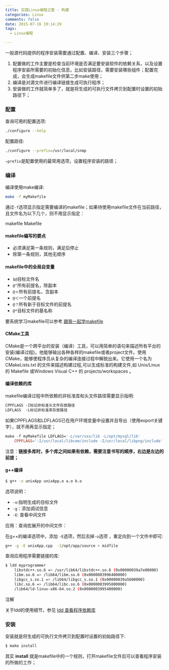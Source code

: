 ```yaml
---
title: 实践Linux编程之壹 - 构建
categories: Linux
comments: false
date: 2015-07-16 19:14:29
tags:
  - Linux编程

---
```


一般源代码提供的程序安装需要通过配置、编译、安装三个步骤；

1. 配置做的工作主要是检查当前环境是否满足要安装软件的依赖关系，以及设置程序安装所需要的初始化信息，比如安装路径，需要安装哪些组件；配置完成，会生成makefile文件供第二步make使用；
2. 编译是对源文件进行编译链接生成可执行程序；
3. 安装做的工作就简单多了，就是将生成的可执行文件拷贝到配置时设置的初始路径下；

<!--more-->

### 配置

查询可用的配置选项:

```bash
./configure --help
```

配置路径:

```bash
./configure --prefix=/usr/local/snmp
```

`–prefix`是配置使用的最常用选项，设置程序安装的路径；

### 编译

编译使用make编译:

```bash
make -f myMakefile
```

通过`-f`选项显示指定需要编译的makefile；如果待使用makefile文件在当前路径，且文件名为以下几个，则不用显示指定：

makefile Makefile

#### makefile编写的要点

- 必须满足第一条规则，满足后停止
- 除第一条规则，其他无顺序

#### makefile中的全局自变量

- `$@`目标文件名
- `@^`所有前提名，除副本
- `@＋`所有前提名，含副本
- `@＜`一个前提名
- `@？`所有新于目标文件的前提名
- `@*`目标文件的基名称

要系统学习makefile可以参考 [跟我一起学makefile](http://scc.qibebt.cas.cn/docs/linux/base/%B8%FA%CE%D2%D2%BB%C6%F0%D0%B4Makefile-%B3%C2%F0%A9.pdf)



#### CMake工具

CMake是一个跨平台的安装（编译）工具，可以用简单的语句来描述所有平台的安装(编译过程)。他能够输出各种各样的makefile或者project文件。使用CMake，能够使程序员从复杂的编译连接过程中解脱出来。它使用一个名为 CMakeLists.txt 的文件来描述构建过程,可以生成标准的构建文件,如 Unix/Linux 的 Makefile 或Windows Visual C++ 的 projects/workspaces 。

 

#### 编译依赖的库

makefile编译过程中所依赖的非标准库和头文件路径需要显示指明:

```reStructuredText
CPPFLAGS -I标记非标准头文件存放路径
LDFLAGS  -L标记非标准库存放路径
```

如果CPPFLAGS和LDFLAGS已在用户环境变量中设置并且导出（使用export关键字），就不用再显示指定；

```makefile
make -f myMakefile LDFLAGS='-L/var/xxx/lib -L/opt/mysql/lib'
    CPPFLAGS='-I/usr/local/libcom/include -I/usr/local/libpng/include'
```

注意：**链接多库时，多个库之间如果有依赖，需要注意书写的顺序，右边是左边的前提；**

#### g++编译

```bash
$ g++ -o unixApp unixApp.o a.o b.o
```

选项说明：

- `-o`:指明生成的目标文件
- `-g`：添加调试信息
- `-E`: 查看中间文件

应用：查询宏展开的中间文件：

在g++的编译选项中，添加 `-E`选项，然后去掉`-o`选项 ，重定向到一个文件中即可:

```bash
g++ -g -E unixApp.cpp  -I/opt/app/source > midfile
```

查询应用程序需要链接的库:

```bash
$ ldd myprogrammer
    libstdc++.so.6 => /usr/lib64/libstdc++.so.6 (0x00000039a7e00000)
    libm.so.6 => /lib64/libm.so.6 (0x0000003996400000)
    libgcc_s.so.1 => /lib64/libgcc_s.so.1 (0x00000039a5600000)
    libc.so.6 => /lib64/libc.so.6 (0x0000003995800000)
    /lib64/ld-linux-x86-64.so.2 (0x0000003995400000)
```

注解

关于ldd的使用细节，参见 [ldd 查看程序依赖库](https://linuxtools-rst.readthedocs.io/zh_CN/latest/tool/ldd.html#ldd)

### 安装

安装就是将生成的可执行文件拷贝到配置时设置的初始路径下:

```bash
$ make install
```

其实 **install** 就是makefile中的一个规则，打开makefile文件后可以查看程序安装的所做的工作；

